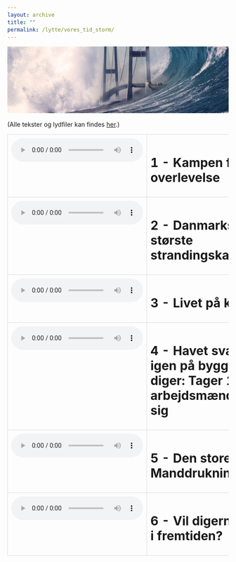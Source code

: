 ```yaml
---
layout: archive
title: ""
permalink: /lytte/vores_tid_storm/
---
```


<p align="center"><img src="/images/tid/storm.png"/></p>

<style>
    table {
        border-collapse: collapse;
        width: 100%;
    }
    th, td {
        border: 1px solid #dddddd;
        padding: 8px;
        text-align: left;
    }
    /* Customize width for specific columns */
    th:nth-child(1), td:nth-child(1) {
        width: 20%; /* First column */
    }
    th:nth-child(2), td:nth-child(2) {
        width: 80%; /* Second column */
    }
</style>

(Alle tekster og lydfiler kan findes [her](https://natmus.dk/vorestid/podcast-stormflod/).)
<table align="center" cellspacing="5" style="text-align: left" width="100%">
<tr>
<td style="vertical-align: top;"> <audio controls src="https://api.spreaker.com/v2/episodes/50928041/ondemand.mp3"></audio> </td>
<td><h1> 1 - Kampen for overlevelse </h1></td>
<td><a href="https://natmus.dk/fileadmin/user_upload/Editor/natmus/Vores_Tid/Transskriptioner/1_Kampen_for_overlevelse.pdf">text</a></td>
</tr>

<tr>
<td style="vertical-align: top;"> <audio controls src="https://api.spreaker.com/v2/episodes/50995421/ondemand.mp3"></audio> </td>
<td><h1> 2 - Danmarks største strandingskatastrofe </h1></td>
<td><a href="https://natmus.dk/fileadmin/user_upload/Editor/natmus/Vores_Tid/Transskriptioner/2_Danmarks_strste_strandingskatastrofe.pdf">text</a></td>
</tr>

<tr>
<td style="vertical-align: top;"> <audio controls src="https://api.spreaker.com/v2/episodes/50995444/ondemand.mp3"></audio> </td>
<td><h1> 3 - Livet på kanten </h1></td>
<td><a href="https://natmus.dk/fileadmin/user_upload/Editor/natmus/Vores_Tid/Transskriptioner/3_Livet_paa_kanten.pdf">text</a></td>
</tr>

<tr>
<td style="vertical-align: top;"> <audio controls src="https://api.spreaker.com/v2/episodes/51171257/ondemand.mp3"></audio> </td>
<td><h1> 4 - Havet svarer igen på byggeriet af diger: Tager 19 arbejdsmænd med sig </h1></td>
<td><a href="https://natmus.dk/fileadmin/user_upload/Editor/natmus/Vores_Tid/Transskriptioner/4_Digebrsterne.pdf">text</a></td>
</tr>

<tr>
<td style="vertical-align: top;"> <audio controls src="https://api.spreaker.com/v2/episodes/51267105/ondemand.mp3"></audio> </td>
<td><h1> 5 - Den store Manddrukning </h1></td>
<td><a href="https://natmus.dk/fileadmin/user_upload/Editor/natmus/Vores_Tid/Transskriptioner/5_Den_store_Manddrukning.pdf">text</a></td>
</tr>

<tr>
<td style="vertical-align: top;"> <audio controls src="https://api.spreaker.com/v2/episodes/51333693/ondemand.mp3"></audio> </td>
<td><h1> 6 - Vil digerne holde i fremtiden? </h1></td>
<td><a href="https://natmus.dk/fileadmin/user_upload/Editor/natmus/Vores_Tid/Transskriptioner/6_Vil_digerne_holde_i_fremtiden.pdf">text</a></td>
</tr>
</table>
